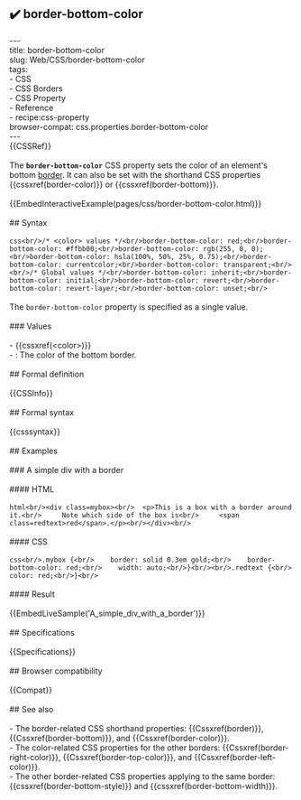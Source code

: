 ## ✔️ border-bottom-color 
 ---<br/>title: border-bottom-color<br/>slug: Web/CSS/border-bottom-color<br/>tags:<br/>  - CSS<br/>  - CSS Borders<br/>  - CSS Property<br/>  - Reference<br/>  - recipe:css-property<br/>browser-compat: css.properties.border-bottom-color<br/>---<br/>{{CSSRef}}<br/><br/>The **`border-bottom-color`** CSS property sets the color of an element's bottom [border](/en-US/docs/Web/CSS/border). It can also be set with the shorthand CSS properties {{cssxref(border-color)}} or {{cssxref(border-bottom)}}.<br/><br/>{{EmbedInteractiveExample(pages/css/border-bottom-color.html)}}<br/><br/>## Syntax<br/><br/>```css<br/>/* <color> values */<br/>border-bottom-color: red;<br/>border-bottom-color: #ffbb00;<br/>border-bottom-color: rgb(255, 0, 0);<br/>border-bottom-color: hsla(100%, 50%, 25%, 0.75);<br/>border-bottom-color: currentcolor;<br/>border-bottom-color: transparent;<br/><br/>/* Global values */<br/>border-bottom-color: inherit;<br/>border-bottom-color: initial;<br/>border-bottom-color: revert;<br/>border-bottom-color: revert-layer;<br/>border-bottom-color: unset;<br/>```<br/><br/>The `border-bottom-color` property is specified as a single value.<br/><br/>### Values<br/><br/>- {{cssxref(&lt;color&gt;)}}<br/>  - : The color of the bottom border.<br/><br/>## Formal definition<br/><br/>{{CSSInfo}}<br/><br/>## Formal syntax<br/><br/>{{csssyntax}}<br/><br/>## Examples<br/><br/>### A simple div with a border<br/><br/>#### HTML<br/><br/>```html<br/><div class=mybox><br/>  <p>This is a box with a border around it.<br/>     Note which side of the box is<br/>     <span class=redtext>red</span>.</p><br/></div><br/>```<br/><br/>#### CSS<br/><br/>```css<br/>.mybox {<br/>    border: solid 0.3em gold;<br/>    border-bottom-color: red;<br/>    width: auto;<br/>}<br/><br/>.redtext {<br/>    color: red;<br/>}<br/>```<br/><br/>#### Result<br/><br/>{{EmbedLiveSample('A_simple_div_with_a_border')}}<br/><br/>## Specifications<br/><br/>{{Specifications}}<br/><br/>## Browser compatibility<br/><br/>{{Compat}}<br/><br/>## See also<br/><br/>- The border-related CSS shorthand properties: {{Cssxref(border)}}, {{Cssxref(border-bottom)}}, and {{Cssxref(border-color)}}.<br/>- The color-related CSS properties for the other borders: {{Cssxref(border-right-color)}}, {{Cssxref(border-top-color)}}, and {{Cssxref(border-left-color)}}.<br/>- The other border-related CSS properties applying to the same border: {{cssxref(border-bottom-style)}} and {{cssxref(border-bottom-width)}}.<br/>